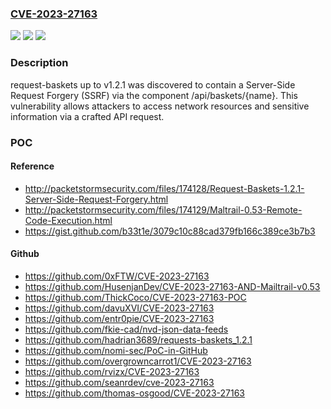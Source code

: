 ### [CVE-2023-27163](https://cve.mitre.org/cgi-bin/cvename.cgi?name=CVE-2023-27163)
![](https://img.shields.io/static/v1?label=Product&message=n%2Fa&color=blue)
![](https://img.shields.io/static/v1?label=Version&message=n%2Fa&color=blue)
![](https://img.shields.io/static/v1?label=Vulnerability&message=n%2Fa&color=brighgreen)

### Description

request-baskets up to v1.2.1 was discovered to contain a Server-Side Request Forgery (SSRF) via the component /api/baskets/{name}. This vulnerability allows attackers to access network resources and sensitive information via a crafted API request.

### POC

#### Reference
- http://packetstormsecurity.com/files/174128/Request-Baskets-1.2.1-Server-Side-Request-Forgery.html
- http://packetstormsecurity.com/files/174129/Maltrail-0.53-Remote-Code-Execution.html
- https://gist.github.com/b33t1e/3079c10c88cad379fb166c389ce3b7b3

#### Github
- https://github.com/0xFTW/CVE-2023-27163
- https://github.com/HusenjanDev/CVE-2023-27163-AND-Mailtrail-v0.53
- https://github.com/ThickCoco/CVE-2023-27163-POC
- https://github.com/davuXVI/CVE-2023-27163
- https://github.com/entr0pie/CVE-2023-27163
- https://github.com/fkie-cad/nvd-json-data-feeds
- https://github.com/hadrian3689/requests-baskets_1.2.1
- https://github.com/nomi-sec/PoC-in-GitHub
- https://github.com/overgrowncarrot1/CVE-2023-27163
- https://github.com/rvizx/CVE-2023-27163
- https://github.com/seanrdev/cve-2023-27163
- https://github.com/thomas-osgood/CVE-2023-27163

